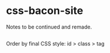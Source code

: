 # css-bacon-site
Notes to be continued and remade.

##
Order by final CSS style:   id > class > tag
